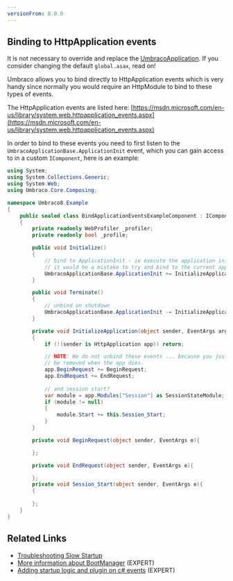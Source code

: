 ```yaml
---
versionFrom: 8.0.0
---
```


## Binding to HttpApplication events

It is not necessary to override and replace the [UmbracoApplication](https://our.umbraco.com/apidocs/v8/csharp/api/Umbraco.Web.UmbracoApplication.html?q=UmbracoApplication).  If you consider changing the default `global.asax`, read on!

Umbraco allows you to bind directly to HttpApplication events which is very handy since normally you would require an HttpModule to bind to these types of events.

The HttpApplication events are listed here: [https://msdn.microsoft.com/en-us/library/system.web.httpapplication_events.aspx](https://msdn.microsoft.com/en-us/library/system.web.httpapplication_events.aspx)

In order to bind to these events you need to first listen to the `UmbracoApplicationBase.ApplicationInit` event, which you can gain access to in a custom `IComponent`, here is an example:

```csharp
using System;
using System.Collections.Generic;
using System.Web;
using Umbraco.Core.Composing;

namespace Umbraco8.Example
{
    public sealed class BindApplicationEventsExampleComponent : IComponent
    {
        private readonly WebProfiler _profiler;
        private readonly bool _profile;

        public void Initialize()
        {
            // bind to ApplicationInit - ie execute the application initialization for *each* application
            // it would be a mistake to try and bind to the current application events
            UmbracoApplicationBase.ApplicationInit += InitializeApplication;
        }

        public void Terminate()
        {
            // unbind on shutdown
            UmbracoApplicationBase.ApplicationInit -= InitializeApplication;
        }

        private void InitializeApplication(object sender, EventArgs args)
        {
            if (!(sender is HttpApplication app)) return;

            // NOTE: We do not unbind these events ... because you just can't do that for HttpApplication events, they will
            // be removed when the app dies.
            app.BeginRequest += BeginRequest;
            app.EndRequest += EndRequest;
            
            // and session start?
            var module = app.Modules["Session"] as SessionStateModule;
    	    if (module != null)
            {
                module.Start += this.Session_Start;
            }
        }

        private void BeginRequest(object sender, EventArgs e){

	    };

        private void EndRequest(object sender, EventArgs e){

	    };
	    private void Session_Start(object sender, EventArgs e){
	    {
    		
	    };
    }
}
```

## Related Links
* [Troubleshooting Slow Startup](Troubleshooting-Slow-Startup.md)
* [More information about BootManager](Understanding-Bootmanagers.md) (EXPERT)
* [Adding startup logic and plugin on c# events](Application-Startup.md) (EXPERT)
